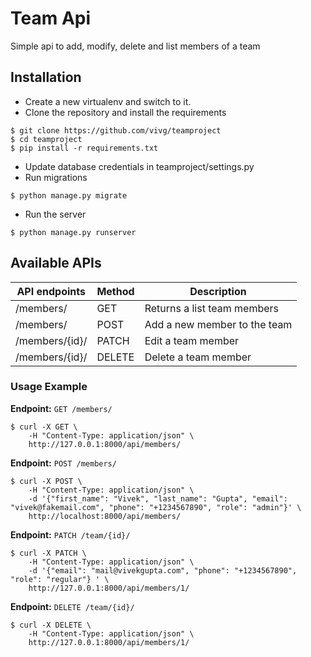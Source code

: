 # Team Api
Simple api to add, modify, delete and list members of a team

## Installation
- Create a new virtualenv and switch to it.
- Clone the repository and install the requirements
```
$ git clone https://github.com/vivg/teamproject
$ cd teamproject
$ pip install -r requirements.txt
```
- Update database credentials in teamproject/settings.py
- Run migrations
```
$ python manage.py migrate
```
- Run the server
```
$ python manage.py runserver
```

## Available APIs
| API endpoints        | Method    | Description                      |
|----------------------|-----------|----------------------------------|
| /members/            | GET       | Returns a list team members      |
| /members/            | POST      | Add a new member to the team     |
| /members/{id}/       | PATCH     | Edit a team member               |
| /members/{id}/       | DELETE    | Delete a team member             |

### Usage Example
**Endpoint:** `GET /members/`
```
$ curl -X GET \
    -H "Content-Type: application/json" \
    http://127.0.0.1:8000/api/members/
```

**Endpoint:** `POST /members/`
```
$ curl -X POST \
    -H "Content-Type: application/json" \
    -d '{"first_name": "Vivek", "last_name": "Gupta", "email": "vivek@fakemail.com", "phone": "+1234567890", "role": "admin"}' \
    http://localhost:8000/api/members/
```

**Endpoint:** `PATCH /team/{id}/`
```
$ curl -X PATCH \
    -H "Content-Type: application/json" \
    -d '{"email": "mail@vivekgupta.com", "phone": "+1234567890", "role": "regular"} ' \
    http://127.0.0.1:8000/api/members/1/
```

**Endpoint:** `DELETE /team/{id}/`
```
$ curl -X DELETE \
    -H "Content-Type: application/json" \
    http://127.0.0.1:8000/api/members/1/
```